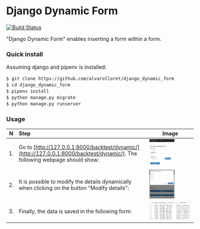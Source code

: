 # Django Dynamic Form

[![Build Status](https://travis-ci.org/joemccann/dillinger.svg?branch=master)](https://travis-ci.org/joemccann/dillinger)

"Django Dynamic Form" enables inserting a form within a form. 

### Quick install
Assuming django and pipenv is installed:
```sh
$ git clone https://github.com/alvarolloret/django_dynamic_form
$ cd django_dynamic_form
$ pipenv install
$ python manage.py migrate
$ python manage.py runserver
```

### Usage 

|  N | Step  | Image  |
| ---|:------| -----|
| 1. | Go to [http://127.0.0.1:8000/backtest/dynamic/](http://127.0.0.1:8000/backtest/dynamic/). The following webpage should show: | <img src="https://github.com/alvarolloret/django_dynamic_form/blob/master/static/images/index.PNG" width="60%"></img> |
| 2. | It is possible to modify the details dynamically when clicking on the button "Modify details": |  <img src="https://github.com/alvarolloret/django_dynamic_form/blob/master/static/images/modify_details.PNG" width="60%"></img> |
| 3. | Finally, the data is saved in the following form:  |  <img src="https://github.com/alvarolloret/django_dynamic_form/blob/master/static/images/database.PNG" width="100%"></img>|


